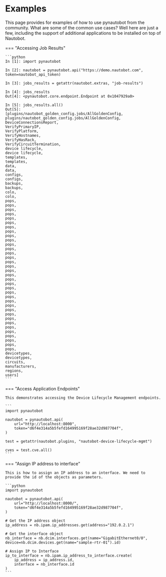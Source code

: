 # Examples

This page provides for examples of how to use pynautobot from the community. What are some of the common use cases? Well here are just a few, including the support of additional applications to be installed on top of Nautobot.

=== "Accessing Job Results"

    ```python
    In [1]: import pynautobot

    In [2]: nautobot = pynautobot.api("https://demo.nautobot.com", token=nautobot_api_token)

    In [3]: jobs_results = getattr(nautobot.extras, "job-results")

    In [4]: jobs_results
    Out[4]: <pynautobot.core.endpoint.Endpoint at 0x1047929a0>

    In [5]: jobs_results.all()
    Out[5]:
    [plugins/nautobot_golden_config.jobs/AllGoldenConfig,
    plugins/nautobot_golden_config.jobs/AllGoldenConfig,
    DeviceConnectionsReport,
    VerifyPrimaryIP,
    VerifyPlatform,
    VerifyHostnames,
    VerifyHasRack,
    VerifyCircuitTermination,
    device lifecycle,
    device lifecycle,
    templates,
    templates,
    data,
    data,
    configs,
    configs,
    backups,
    backups,
    colo,
    colo,
    pops,
    pops,
    pops,
    pops,
    pops,
    pops,
    pops,
    pops,
    pops,
    pops,
    pops,
    pops,
    pops,
    pops,
    pops,
    pops,
    pops,
    pops,
    pops,
    pops,
    pops,
    pops,
    pops,
    pops,
    pops,
    pops,
    pops,
    pops,
    pops,
    pops,
    pops,
    pops,
    pops,
    pops,
    pops,
    devicetypes,
    devicetypes,
    circuits,
    manufacturers,
    regions,
    users]
    ```

=== "Access Application Endpoints"

    This demonstrates accessing the Device Lifecycle Management endpoints.

    ```
    import pynautobot

    nautobot = pynautobot.api(
        url="http://localhost:8000",
        token="d6f4e314a5b5fefd164995169f28ae32d987704f",
    )

    test = getattr(nautobot.plugins, "nautobot-device-lifecycle-mgmt")

    cves = test.cve.all()
    ```

=== "Assign IP address to interface"

    This is how to assign an IP address to an interface. We need to provide the id of the objects as parameters.

    ```python
    import pynautobot

    nautobot = pynautobot.api(
        url="http://localhost:8000/",
        token="d6f4e314a5b5fefd164995169f28ae32d987704f",
    )

    # Get the IP address object
    ip_address = nb.ipam.ip_addresses.get(address="192.0.2.1")

    # Get the interface object
    nb_interface = nb.dcim.interfaces.get(name="GigabitEthernet0/0", device=nb.dcim.devices.get(name="sample-rtr-01").id)

    # Assign IP to Interface
    ip_to_interface = nb.ipam.ip_address_to_interface.create(
        ip_address = ip_address.id,
        interface = nb_interface.id
    )
    ```
